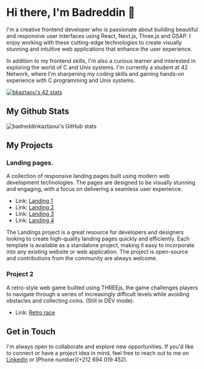 Hi there, I'm Badreddin 👋
============================

I'm a creative frontend developer who is passionate about building beautiful and responsive user interfaces using React, Next.js, Three.js and GSAP. I enjoy working with these cutting-edge technologies to create visually stunning and intuitive web applications that enhance the user experience.

In addition to my frontend skills, I'm also a curious learner and interested in exploring the world of C and Unix systems. I'm currently a student at 42 Network, where I'm sharpening my coding skills and gaining hands-on experience with C programming and Unix systems.

[![bkaztaou's 42 stats](https://badge.mediaplus.ma/binary/bkaztaou)](https://github.com/oakoudad/badge42)

My Github Stats
---------------

![badreddinkaztaoui's GitHub stats](https://github-readme-stats.vercel.app/api?username=badreddinkaztaoui&show_icons=true&theme=transparent)

My Projects
-----------

### Landing pages.

A collection of responsive landing pages built using modern web development technologies. The pages are designed to be visually stunning and engaging, with a focus on delivering a seamless user experience.

- Link: [Landing 1](https://frontend-mentor-loopstudio.vercel.app)
- Link: [Landing 2](https://obridge-travel.vercel.app/)
- Link: [Landing 3](https://obridge-dark-next.vercel.app/)
- Link: [Landing 4](https://obridge-drone.vercel.app/)

The Landings project is a great resource for developers and designers looking to create high-quality landing pages quickly and efficiently. Each template is available as a standalone project, making it easy to incorporate into any existing website or web application. The project is open-source and contributions from the community are always welcome.

### Project 2

A retro-style web game builted using THREEjs, the game challenges players to navigate through a series of increasingly difficult levels while avoiding obstacles and collecting coins. (Still in DEV mode).

- Link: [Retro race](https://retrorace.netlify.app/)

Get in Touch
------------

I'm always open to collaborate and explore new opportunities. If you'd like to connect or have a project idea in mind, feel free to reach out to me on [LinkedIn](https://www.linkedin.com/in/badr-kaztaoui/) or [Phone number](+212 694 019 452).
